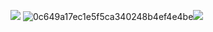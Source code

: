 ![](link)
![0c649a17ec1e5f5ca340248b4ef4e4be](https://github.com/user-attachments/assets/4b0f9615-8c03-4ee6-aeaa-a5ea305c997f)![](link)
